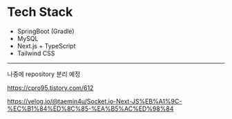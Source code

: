 # Tech Stack
+ SpringBoot (Gradle)
+ MySQL
+ Next.js + TypeScript
+ Tailwind CSS

---
나중에 repository 분리 예정

https://cpro95.tistory.com/612


https://velog.io/@taemin4u/Socket.io-Next-JS%EB%A1%9C-%EC%B1%84%ED%8C%85-%EA%B5%AC%ED%98%84